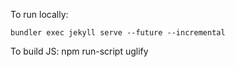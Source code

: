 To run locally:
```
bundler exec jekyll serve --future --incremental
```

To build JS:
npm run-script uglify
